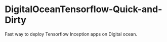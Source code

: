 # DigitalOceanTensorflow-Quick-and-Dirty
Fast way to deploy Tensorflow Inception apps on Digital ocean.
